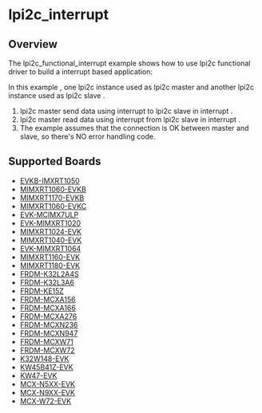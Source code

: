 # lpi2c_interrupt

## Overview
The lpi2c_functional_interrupt example shows how to use lpi2c functional driver to build a interrupt based application:

In this example , one lpi2c instance used as lpi2c master and another lpi2c instance used as lpi2c slave .
1. lpi2c master send data using interrupt to lpi2c slave in interrupt .
2. lpi2c master read data using interrupt from lpi2c slave in interrupt .
3. The example assumes that the connection is OK between master and slave, so there's NO error handling code.

## Supported Boards
- [EVKB-IMXRT1050](../../../_boards/evkbimxrt1050/driver_examples/lpi2c/interrupt/example_board_readme.md)
- [MIMXRT1060-EVKB](../../../_boards/evkbmimxrt1060/driver_examples/lpi2c/interrupt/example_board_readme.md)
- [MIMXRT1170-EVKB](../../../_boards/evkbmimxrt1170/driver_examples/lpi2c/interrupt/example_board_readme.md)
- [MIMXRT1060-EVKC](../../../_boards/evkcmimxrt1060/driver_examples/lpi2c/interrupt/example_board_readme.md)
- [EVK-MCIMX7ULP](../../../_boards/evkmcimx7ulp/driver_examples/lpi2c/interrupt/example_board_readme.md)
- [EVK-MIMXRT1020](../../../_boards/evkmimxrt1020/driver_examples/lpi2c/interrupt/example_board_readme.md)
- [MIMXRT1024-EVK](../../../_boards/evkmimxrt1024/driver_examples/lpi2c/interrupt/example_board_readme.md)
- [MIMXRT1040-EVK](../../../_boards/evkmimxrt1040/driver_examples/lpi2c/interrupt/example_board_readme.md)
- [EVK-MIMXRT1064](../../../_boards/evkmimxrt1064/driver_examples/lpi2c/interrupt/example_board_readme.md)
- [MIMXRT1160-EVK](../../../_boards/evkmimxrt1160/driver_examples/lpi2c/interrupt/example_board_readme.md)
- [MIMXRT1180-EVK](../../../_boards/evkmimxrt1180/driver_examples/lpi2c/interrupt/example_board_readme.md)
- [FRDM-K32L2A4S](../../../_boards/frdmk32l2a4s/driver_examples/lpi2c/interrupt/example_board_readme.md)
- [FRDM-K32L3A6](../../../_boards/frdmk32l3a6/driver_examples/lpi2c/interrupt/example_board_readme.md)
- [FRDM-KE15Z](../../../_boards/frdmke15z/driver_examples/lpi2c/interrupt/example_board_readme.md)
- [FRDM-MCXA156](../../../_boards/frdmmcxa156/driver_examples/lpi2c/interrupt/example_board_readme.md)
- [FRDM-MCXA166](../../../_boards/frdmmcxa166/driver_examples/lpi2c/interrupt/example_board_readme.md)
- [FRDM-MCXA276](../../../_boards/frdmmcxa276/driver_examples/lpi2c/interrupt/example_board_readme.md)
- [FRDM-MCXN236](../../../_boards/frdmmcxn236/driver_examples/lpi2c/interrupt/example_board_readme.md)
- [FRDM-MCXN947](../../../_boards/frdmmcxn947/driver_examples/lpi2c/interrupt/example_board_readme.md)
- [FRDM-MCXW71](../../../_boards/frdmmcxw71/driver_examples/lpi2c/interrupt/example_board_readme.md)
- [FRDM-MCXW72](../../../_boards/frdmmcxw72/driver_examples/lpi2c/interrupt/example_board_readme.md)
- [K32W148-EVK](../../../_boards/k32w148evk/driver_examples/lpi2c/interrupt/example_board_readme.md)
- [KW45B41Z-EVK](../../../_boards/kw45b41zevk/driver_examples/lpi2c/interrupt/example_board_readme.md)
- [KW47-EVK](../../../_boards/kw47evk/driver_examples/lpi2c/interrupt/example_board_readme.md)
- [MCX-N5XX-EVK](../../../_boards/mcxn5xxevk/driver_examples/lpi2c/interrupt/example_board_readme.md)
- [MCX-N9XX-EVK](../../../_boards/mcxn9xxevk/driver_examples/lpi2c/interrupt/example_board_readme.md)
- [MCX-W72-EVK](../../../_boards/mcxw72evk/driver_examples/lpi2c/interrupt/example_board_readme.md)
